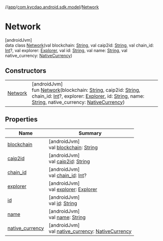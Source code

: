 //[app](../../../index.md)/[com.kycdao.android.sdk.model](../index.md)/[Network](index.md)

# Network

[androidJvm]\
data class [Network](index.md)(val blockchain: [String](https://kotlinlang.org/api/latest/jvm/stdlib/kotlin/-string/index.html), val caip2id: [String](https://kotlinlang.org/api/latest/jvm/stdlib/kotlin/-string/index.html), val chain_id: [Int](https://kotlinlang.org/api/latest/jvm/stdlib/kotlin/-int/index.html)?, val explorer: [Explorer](../-explorer/index.md), val id: [String](https://kotlinlang.org/api/latest/jvm/stdlib/kotlin/-string/index.html), val name: [String](https://kotlinlang.org/api/latest/jvm/stdlib/kotlin/-string/index.html), val native_currency: [NativeCurrency](../-native-currency/index.md))

## Constructors

| | |
|---|---|
| [Network](-network.md) | [androidJvm]<br>fun [Network](-network.md)(blockchain: [String](https://kotlinlang.org/api/latest/jvm/stdlib/kotlin/-string/index.html), caip2id: [String](https://kotlinlang.org/api/latest/jvm/stdlib/kotlin/-string/index.html), chain_id: [Int](https://kotlinlang.org/api/latest/jvm/stdlib/kotlin/-int/index.html)?, explorer: [Explorer](../-explorer/index.md), id: [String](https://kotlinlang.org/api/latest/jvm/stdlib/kotlin/-string/index.html), name: [String](https://kotlinlang.org/api/latest/jvm/stdlib/kotlin/-string/index.html), native_currency: [NativeCurrency](../-native-currency/index.md)) |

## Properties

| Name | Summary |
|---|---|
| [blockchain](blockchain.md) | [androidJvm]<br>val [blockchain](blockchain.md): [String](https://kotlinlang.org/api/latest/jvm/stdlib/kotlin/-string/index.html) |
| [caip2id](caip2id.md) | [androidJvm]<br>val [caip2id](caip2id.md): [String](https://kotlinlang.org/api/latest/jvm/stdlib/kotlin/-string/index.html) |
| [chain_id](chain_id.md) | [androidJvm]<br>val [chain_id](chain_id.md): [Int](https://kotlinlang.org/api/latest/jvm/stdlib/kotlin/-int/index.html)? |
| [explorer](explorer.md) | [androidJvm]<br>val [explorer](explorer.md): [Explorer](../-explorer/index.md) |
| [id](id.md) | [androidJvm]<br>val [id](id.md): [String](https://kotlinlang.org/api/latest/jvm/stdlib/kotlin/-string/index.html) |
| [name](name.md) | [androidJvm]<br>val [name](name.md): [String](https://kotlinlang.org/api/latest/jvm/stdlib/kotlin/-string/index.html) |
| [native_currency](native_currency.md) | [androidJvm]<br>val [native_currency](native_currency.md): [NativeCurrency](../-native-currency/index.md) |
